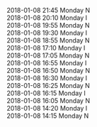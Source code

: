 2018-01-08 21:45 Monday  N  
2018-01-08 20:10 Monday  I  
2018-01-08 19:55 Monday  N  
2018-01-08 19:30 Monday  I  
2018-01-08 18:55 Monday  N  
2018-01-08 17:10 Monday  I  
2018-01-08 17:05 Monday  N  
2018-01-08 16:55 Monday  I  
2018-01-08 16:50 Monday  N  
2018-01-08 16:30 Monday  I  
2018-01-08 16:25 Monday  N  
2018-01-08 16:15 Monday  I  
2018-01-08 16:05 Monday  N  
2018-01-08 14:20 Monday  I  
2018-01-08 14:15 Monday  N  
